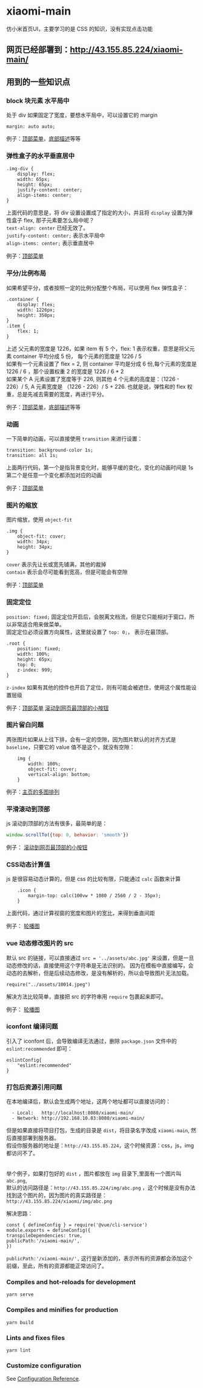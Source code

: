 # xiaomi-main
仿小米首页UI，主要学习的是 CSS 的知识，没有实现点击功能
## 网页已经部署到：http://43.155.85.224/xiaomi-main/

## 用到的一些知识点

### block 块元素 水平局中
处于 div 如果固定了宽度，要想水平局中，可以设置它的 margin

```
margin: auto auto;
```

例子：[顶部菜单](./src/components/HeadMenu.vue)，[底部描述](./src/components/FooterLink.vue)等等

### 弹性盒子的水平垂直居中

```
.img-div {
    display: flex;
    width: 65px;
    height: 65px;
    justify-content: center;
    align-items: center;
}
```

上面代码的意思是，将 div 设置设置成了指定的大小，并且将 `display` 设置为弹性盒子 flex, 那子元素要怎么局中呢？
<br/> `text-align: center` 已经无效了。
<br/> `justify-content: center;` 表示水平局中
<br/> `align-items: center;` 表示垂直居中

例子：[顶部菜单](./src/components/HeadMenu.vue)
### 平分/比例布局
如果希望平分，或者按照一定的比例分配整个布局，可以使用 flex 弹性盒子：

```
.container {
    display: flex;
    width: 1226px;
    height: 350px;
}
.item {
    flex: 1;
}
```


上述 父元素的宽度是 1226，如果 item 有 5 个，flex: 1 表示权重，意思是将父元素 container 平均分成 5 份， 每个元素的宽度是 1226 / 5
<br>如果有一个元素设置了 flex = 2, 则 container 平均是分成 6 份,每个元素的宽度是 1226 / 6 ，那个设置权重 2 的宽度是 1226 / 6 * 2
<br/>如果某个 A 元素设置了宽度等于 226, 则其他 4 个元素的高度是：（1226 - 226）/ 5, A 元素宽度是 （1226 - 226）/ 5 + 226.
也就是说，弹性和的 flex 权重，总是先减去需要的宽度，再进行平分。

例子：[顶部菜单](./src/components/HeadMenu.vue)，[底部描述](./src/components/FooterLink.vue)等等


### 动画

一下简单的动画，可以直接使用 `transition` 来进行设置：

```
transition: background-color 1s;
transition: all 1s;
```

上面两行代码，第一个是指背景变化时，能够平缓的变化，变化的动画时间是 1s
第二个是任意一个变化都添加对应的动画

例子：[顶部菜单](./src/components/HeadMenu.vue)


### 图片的缩放

图片缩放，使用 `object-fit`

```
.img {
    object-fit: cover;
    width: 34px;
    height: 34px;
}
```

`cover` 表示先让长或宽先铺满，其他的裁掉<br/>
`contain` 表示会尽可能看到宽高，但是可能会有空隙

例子：[顶部菜单](./src/components/HeadMenu.vue)


### 固定定位

`position: fixed;` 固定定位开启后，会脱离文档流，但是它只能相对于窗口，所以非常适合用来做菜单。
<br>固定定位必须设置方向属性，这里就设置了 `top: 0;`， 表示在最顶部。


```
.root {
    position: fixed;
    width: 100%;
    height: 65px;
    top: 0;
    z-index: 999;
}
```

`z-index` 如果有其他的控件也开启了定位，则有可能会被遮住，使用这个属性能设置层级

例子：[顶部菜单](./src/components/HeadMenu.vue) [滚动到网页最顶部的小按钮](./src/components/ScrollTop.vue)

### 图片留白问题

两张图片如果从上往下排，会有一定的空隙，因为图片默认的对齐方式是 `baseline`，只要它的 value 值不是这个，就没有空隙：

```
    img {
        width: 100%;
        object-fit: cover;
        vertical-align: bottom;
    }
```

例子：[主页的多图排列](./src/components/ImageBody.vue)

### 平滑滚动到顶部
js 滚动到顶部的方法有很多，最简单的是：

```js
window.scrollTo({top: 0, behavior: 'smooth'})
```

例子： [滚动到网页最顶部的小按钮](./src/components/ScrollTop.vue)


### CSS动态计算值
js 是很容易动态计算的，但是 css 的比较有限，只能通过 `calc` 函数来计算

```
    .icon {
        margin-top: calc(100vw * 1080 / 2560 / 2 - 35px);
    }
```

上面代码，通过计算视窗的宽度和图片的宽比，来得到垂直间距

例子： [轮播图](./src/components/ViewPager.vue)


### vue 动态修改图片的 src

默认 src 的链接，可以直接通过 `src = '../assets/abc.jpg'` 来设置，但是一旦动态修改的话，直接使用这个字符串是无法识别的。
因为在模板中直接编写，会动态的去解析，但是后续动态修改，是没有解析的，所以会导致图片无法加载。

```
require("../assets/10014.jpeg")
```

解决方法比较简单，直接把 src 的字符串用 `require` 包裹起来即可。

例子： [轮播图](./src/components/ViewPager.vue)

### iconfont 编译问题
引入了 iconfont 后，会导致编译无法通过，删除 `package.json` 文件中的 `eslint:recommended` 即可：

```
eslintConfig{
    "eslint:recommended"
}
```

### 打包后资源引用问题
在本地编译后，默认会生成两个地址，这两个地址都可以直接访问的：

```
  - Local:   http://localhost:8080/xiaomi-main/ 
  - Network: http://192.168.10.83:8080/xiaomi-main/
```

但是如果直接将项目打包，生成的目录是 `dist`，将目录名字改成 `xiaomi-main`, 然后直接部署到服务器。
<br>假设你服务器的地址是：`http://43.155.85.224`，这个时候资源：css，js，img 都访问不了。
<br><br><br>举个例子，如果打包好的 `dist` ，图片都放在 `img` 目录下,里面有一个图片叫 `abc.png`,  
默认的访问路径是：`http://43.155.85.224/img/abc.png` ，这个时候是没有办法找到这个图片的，因为图片的真实路径是：`http://43.155.85.224/xiaomi/img/abc.png`


解决思路：
```
const { defineConfig } = require('@vue/cli-service')
module.exports = defineConfig({
transpileDependencies: true,
publicPath:'/xiaomi-main/',
})
```

`publicPath:'/xiaomi-main/',` 这行是新添加的，表示所有的资源都会添加这个前缀，至此，所有的资源都能正常访问了。

### Compiles and hot-reloads for development
```
yarn serve
```

### Compiles and minifies for production
```
yarn build
```

### Lints and fixes files
```
yarn lint
```

### Customize configuration
See [Configuration Reference](https://cli.vuejs.org/config/).
